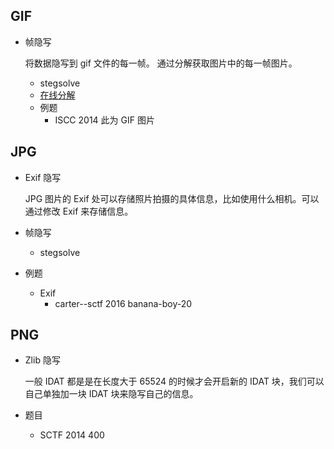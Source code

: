 ## GIF
- 帧隐写

  将数据隐写到 gif 文件的每一帧。
  通过分解获取图片中的每一帧图片。

  - stegsolve
  - [在线分解](http://zh.bloggif.com/gif-extract)
  - 例题
    - ISCC 2014 此为 GIF 图片

## JPG
- Exif 隐写

  JPG 图片的 Exif 处可以存储照片拍摄的具体信息，比如使用什么相机。可以通过修改 Exif 来存储信息。

- 帧隐写
  - stegsolve

- 例题
  - Exif
    - carter--sctf 2016 banana-boy-20

## PNG
- Zlib 隐写

  一般 IDAT 都是是在长度大于 65524 的时候才会开启新的 IDAT 块，我们可以自己单独加一块 IDAT 块来隐写自己的信息。


- 题目
  - SCTF 2014 400